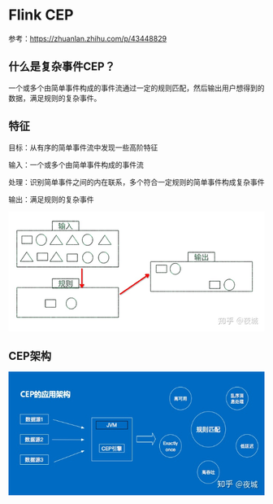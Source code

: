 # Flink CEP

参考：https://zhuanlan.zhihu.com/p/43448829

## 什么是复杂事件CEP？

一个或多个由简单事件构成的事件流通过一定的规则匹配，然后输出用户想得到的数据，满足规则的复杂事件。

## 特征

目标：从有序的简单事件流中发现一些高阶特征

输入：一个或多个由简单事件构成的事件流

处理：识别简单事件之间的内在联系，多个符合一定规则的简单事件构成复杂事件

输出：满足规则的复杂事件

![](Images/36.jpeg)

## CEP架构

![](Images/37.jpeg)
